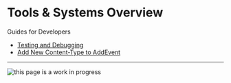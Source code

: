 Tools & Systems Overview
=============================================

Guides for Developers

* [Testing and Debugging](testing-and-debugging.md)
* [Add New Content-Type to AddEvent](new-content-type.md)
------------------------------------------------------------------------------------------------------------------------

![this page is a work in progress](http://textfiles.com/underconstruction/HeHeartlandPark2601underconstructionbar9.gif)

